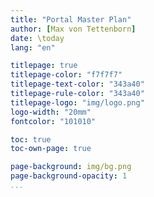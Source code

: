 ```yaml
---
title: "Portal Master Plan"
author: [Max von Tettenborn]
date: \today
lang: "en"

titlepage: true
titlepage-color: "f7f7f7"
titlepage-text-color: "343a40"
titlepage-rule-color: "343a40"
titlepage-logo: "img/logo.png"
logo-width: "20mm"
fontcolor: "101010"

toc: true
toc-own-page: true

page-background: img/bg.png
page-background-opacity: 1
...
```

